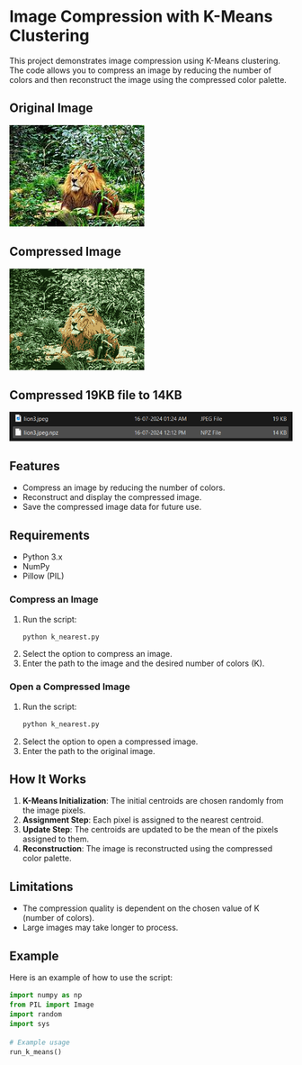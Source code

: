 # Image Compression with K-Means Clustering

This project demonstrates image compression using K-Means clustering. The code allows you to compress an image by reducing the number of colors and then reconstruct the image using the compressed color palette.

## Original Image
![Original Image](https://github.com/Mohd-Monis/K-Means-Image-Compressor/blob/main/lion3.jpeg)

## Compressed Image
![Compressed Image](https://github.com/Mohd-Monis/K-Means-Image-Compressor/blob/main/compressed_preview.PNG)

## Compressed 19KB file to 14KB
![Compressoin](https://github.com/Mohd-Monis/K-Means-Image-Compressor/blob/main/Compression.png)

## Features

- Compress an image by reducing the number of colors.
- Reconstruct and display the compressed image.
- Save the compressed image data for future use.

## Requirements

- Python 3.x
- NumPy
- Pillow (PIL)

### Compress an Image

1. Run the script:
    ```bash
    python k_nearest.py
    ```
2. Select the option to compress an image.
3. Enter the path to the image and the desired number of colors (K).

### Open a Compressed Image

1. Run the script:
    ```bash
    python k_nearest.py
    ```
2. Select the option to open a compressed image.
3. Enter the path to the original image.

## How It Works

1. **K-Means Initialization**: The initial centroids are chosen randomly from the image pixels.
2. **Assignment Step**: Each pixel is assigned to the nearest centroid.
3. **Update Step**: The centroids are updated to be the mean of the pixels assigned to them.
4. **Reconstruction**: The image is reconstructed using the compressed color palette.

## Limitations

- The compression quality is dependent on the chosen value of K (number of colors).
- Large images may take longer to process.

## Example

Here is an example of how to use the script:

```python
import numpy as np
from PIL import Image
import random
import sys

# Example usage
run_k_means()
